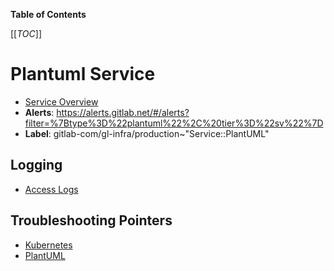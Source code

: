 <!-- MARKER: do not edit this section directly. Edit services/service-catalog.yml then run scripts/generate-docs -->

**Table of Contents**

[[_TOC_]]

# Plantuml Service

* [Service Overview](https://dashboards.gitlab.net/d/plantuml-main/plantuml-overview)
* **Alerts**: <https://alerts.gitlab.net/#/alerts?filter=%7Btype%3D%22plantuml%22%2C%20tier%3D%22sv%22%7D>
* **Label**: gitlab-com/gl-infra/production~"Service::PlantUML"

## Logging

* [Access Logs](https://console.cloud.google.com/logs/query;query=resource.labels.target_proxy_name%3D%22k8s-tps-plantuml-plantuml--58df01f69d082883%22%0Aresource.type%3D%22http_load_balancer%22;timeRange=PT30M?project=gitlab-production)

## Troubleshooting Pointers

* [Kubernetes](../kube/kubernetes.md)
* [PlantUML](readiness.md)
<!-- END_MARKER -->

<!-- ## Summary -->

<!-- ## Architecture -->

<!-- ## Performance -->

<!-- ## Scalability -->

<!-- ## Availability -->

<!-- ## Durability -->

<!-- ## Security/Compliance -->

<!-- ## Monitoring/Alerting -->

<!-- ## Links to further Documentation -->
